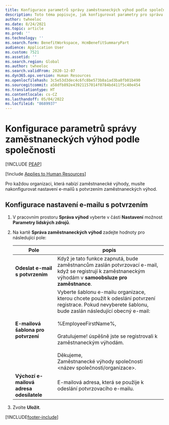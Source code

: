 ```yaml
---
title: Konfigurace parametrů správy zaměstnaneckých výhod podle společnosti
description: Toto téma popisuje, jak konfigurovat parametry pro správu zaměstnaneckých výhod podle společnosti v aplikaci Microsoft Dynamics 365 Human Resources.
author: twheeloc
ms.date: 8/24/2021
ms.topic: article
ms.prod: ''
ms.technology: ''
ms.search.form: BenefitWorkspace, HcmBenefitSummaryPart
audience: Application User
ms.custom: 7521
ms.assetid: ''
ms.search.region: Global
ms.author: twheeloc
ms.search.validFrom: 2020-12-07
ms.dyn365.ops.version: Human Resources
ms.openlocfilehash: 3c5e53d3dec4c6fc8be573b8a1ad3ba8fb01b490
ms.sourcegitcommit: a58dfb892e43921157014f0784bd411f5c40e454
ms.translationtype: HT
ms.contentlocale: cs-CZ
ms.lasthandoff: 05/04/2022
ms.locfileid: "8689937"
---
```

# <a name="configure-benefits-management-parameters-per-company"></a>Konfigurace parametrů správy zaměstnaneckých výhod podle společnosti


[!INCLUDE [PEAP](../includes/peap-2.md)]

[!include [Applies to Human Resources](../includes/applies-to-hr.md)]

Pro každou organizaci, která nabízí zaměstnanecké výhody, musíte nakonfigurovat nastavení e-mailů s potvrzením zaměstnaneckých výhod.

## <a name="configure-confirmation-email-settings"></a>Konfigurace nastavení e-mailu s potvrzením

1. V pracovním prostoru **Správa výhod** vyberte v části **Nastavení** možnost **Parametry lidských zdrojů**.

2. Na kartě **Správa zaměstnaneckých výhod** zadejte hodnoty pro následující pole: 

   | Pole | popis |
   | --- | --- |
   | **Odeslat e-mail s potvrzením** | Když je tato funkce zapnutá, bude zaměstnancům zaslán potvrzovací e-mail, když se registrují k zaměstnaneckým výhodám v **samoobsluze pro zaměstnance**. |
   | **E-mailová šablona pro potvrzení** | Vyberte šablonu e-mailu organizace, kterou chcete použít k odeslání potvrzení registrace. Pokud nevyberete šablonu, bude zaslán následující obecný e-mail:<br><br>%EmployeeFirstName%,<br><br>Gratulujeme! úspěšně jste se registrovali k zaměstnaneckým výhodám.<br><br>Děkujeme,<br>Zaměstnanecké výhody společnosti <název společnosti/organizace>. |
   | **Výchozí e-mailová adresa odesílatele** | E-mailová adresa, která se použije k odeslání potvrzovacího e-mailu. |

3. Zvolte **Uložit**.

[!INCLUDE[footer-include](../includes/footer-banner.md)]
